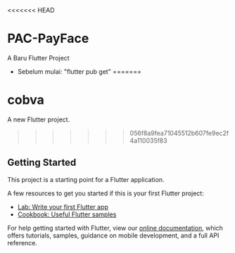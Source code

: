 <<<<<<< HEAD
# PAC-PayFace

A Baru Flutter Project

- Sebelum mulai: "flutter pub get"
=======
# cobva

A new Flutter project.
>>>>>>> 056f8a9fea71045512b607fe9ec2f4a110035f83

## Getting Started

This project is a starting point for a Flutter application.

A few resources to get you started if this is your first Flutter project:

- [Lab: Write your first Flutter app](https://flutter.dev/docs/get-started/codelab)
- [Cookbook: Useful Flutter samples](https://flutter.dev/docs/cookbook)

For help getting started with Flutter, view our
[online documentation](https://flutter.dev/docs), which offers tutorials,
samples, guidance on mobile development, and a full API reference.
